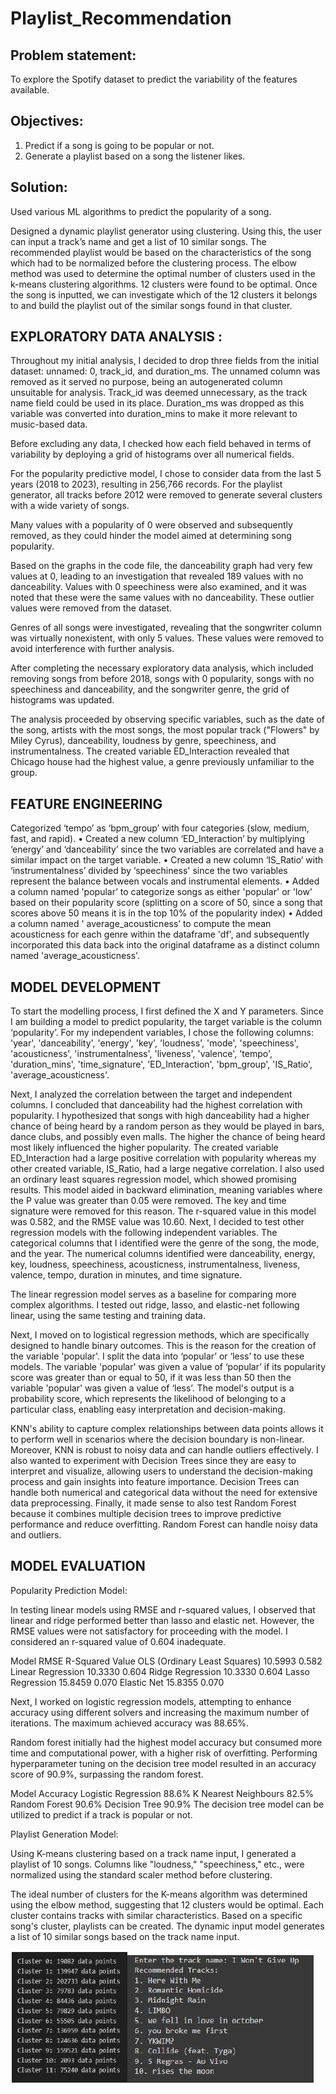 # Playlist_Recommendation


## Problem statement: 

To explore the Spotify dataset to predict the variability of the features available.

## Objectives:

1. Predict if a song is going to be popular or not.
2. Generate a playlist based on a song the listener likes.

## Solution:

Used various ML algorithms to predict the popularity of a song.

Designed a dynamic playlist generator using clustering. Using this, the user can input a track’s name and get a list of 10 similar songs. The recommended playlist would be based on the characteristics of the song which had to be normalized before the clustering process. The elbow method was used to determine the optimal number of clusters used in the k-means clustering algorithms. 12 clusters were found to be optimal. Once the song is inputted, we can investigate which of the 12 clusters it belongs to and build the playlist out of the similar songs found in that cluster.

## EXPLORATORY DATA ANALYSIS : 

Throughout my initial analysis, I decided to drop three fields from the initial dataset: unnamed: 0, track_id, and duration_ms. The unnamed column was removed as it served no purpose, being an autogenerated column unsuitable for analysis. Track_id was deemed unnecessary, as the track name field could be used in its place. Duration_ms was dropped as this variable was converted into duration_mins to make it more relevant to music-based data.

Before excluding any data, I checked how each field behaved in terms of variability by deploying a grid of histograms over all numerical fields.

For the popularity predictive model, I chose to consider data from the last 5 years (2018 to 2023), resulting in 256,766 records. For the playlist generator, all tracks before 2012 were removed to generate several clusters with a wide variety of songs.

Many values with a popularity of 0 were observed and subsequently removed, as they could hinder the model aimed at determining song popularity.

Based on the graphs in the code file, the danceability graph had very few values at 0, leading to an investigation that revealed 189 values with no danceability. Values with 0 speechiness were also examined, and it was noted that these were the same values with no danceability. These outlier values were removed from the dataset.

Genres of all songs were investigated, revealing that the songwriter column was virtually nonexistent, with only 5 values. These values were removed to avoid interference with further analysis.

After completing the necessary exploratory data analysis, which included removing songs from before 2018, songs with 0 popularity, songs with no speechiness and danceability, and the songwriter genre, the grid of histograms was updated.

The analysis proceeded by observing specific variables, such as the date of the song, artists with the most songs, the most popular track ("Flowers" by Miley Cyrus), danceability, loudness by genre, speechiness, and instrumentalness. The created variable ED_Interaction revealed that Chicago house had the highest value, a genre previously unfamiliar to the group.

## FEATURE ENGINEERING

Categorized ‘tempo’ as ‘bpm_group’ with four categories (slow, medium, fast, and rapid).
• Created a new column ‘ED_Interaction’ by multiplying ‘energy’ and ‘danceability’ since the two variables are correlated and have a similar impact on the target variable.
• Created a new column ‘IS_Ratio’ with ‘instrumentalness’ divided by ‘speechiness' since the two variables represent the balance between vocals and instrumental elements.
• Added a column named 'popular’ to categorize songs as either 'popular' or 'low' based on their popularity score (splitting on a score of 50, since a song that scores above 50 means it is in the top 10% of the popularity index)
• Added a column named ' average_acousticness’ to compute the mean acousticness for each genre within the dataframe 'df', and subsequently incorporated this data back into the original dataframe as a distinct column named 'average_acousticness'.

## MODEL DEVELOPMENT

To start the modelling process, I first defined the X and Y parameters. Since I am building a model to predict popularity, the target variable is the column ‘popularity’. For my independent variables, I chose the following columns: 'year', 'danceability', 'energy', 'key', 'loudness', 'mode', 'speechiness', 'acousticness', 'instrumentalness', 'liveness', 'valence', 'tempo', 'duration_mins', 'time_signature', 'ED_Interaction', 'bpm_group', 'IS_Ratio', 'average_acousticness'.

Next, I analyzed the correlation between the target and independent columns. I concluded that danceability had the highest correlation with popularity. I hypothesized that songs with high danceability had a higher chance of being heard by a random person as they would be played in bars, dance clubs, and possibly even malls. The higher the chance of being heard most likely influenced the higher popularity. The created variable ED_Interaction had a large positive correlation with popularity whereas my other created variable, IS_Ratio, had a large negative correlation. I also used an ordinary least squares regression model, which showed promising results. This model aided in backward elimination, meaning variables where the P value was greater than 0.05 were removed. The key and time signature were removed for this reason. The r-squared value in this model was 0.582, and the RMSE value was 10.60. Next, I decided to test other regression models with the following independent variables. The categorical columns that I identified were the genre of the song, the mode, and the year. The numerical columns identified were danceability, energy, key, loudness, speechiness, acousticness, instrumentalness, liveness, valence, tempo, duration in minutes, and time signature.

The linear regression model serves as a baseline for comparing more complex algorithms. I tested out ridge, lasso, and elastic-net following linear, using the same testing and training data.

Next, I moved on to logistical regression methods, which are specifically designed to handle binary outcomes. This is the reason for the creation of the variable 'popular'. I split the data into ‘popular’ or ‘less’ to use these models. The variable 'popular' was given a value of ‘popular’ if its popularity score was greater than or equal to 50, if it was less than 50 then the variable 'popular' was given a value of ‘less’. The model's output is a probability score, which represents the likelihood of belonging to a particular class, enabling easy interpretation and decision-making.

KNN's ability to capture complex relationships between data points allows it to perform well in scenarios where the decision boundary is non-linear. Moreover, KNN is robust to noisy data and can handle outliers effectively. I also wanted to experiment with Decision Trees since they are easy to interpret and visualize, allowing users to understand the decision-making process and gain insights into feature importance. Decision Trees can handle both numerical and categorical data without the need for extensive data preprocessing. Finally, it made sense to also test Random Forest because it combines multiple decision trees to improve predictive performance and reduce overfitting. Random Forest can handle noisy data and outliers.

## MODEL EVALUATION

Popularity Prediction Model:

In testing linear models using RMSE and r-squared values, I observed that linear and ridge performed better than lasso and elastic net. However, the RMSE values were not satisfactory for proceeding with the model. I considered an r-squared value of 0.604 inadequate.

Model	                            RMSE      R-Squared Value
OLS (Ordinary Least Squares)	    10.5993  	0.582
Linear Regression	                10.3330  	0.604
Ridge Regression	                10.3330  	0.604
Lasso Regression	                15.8459  	0.070
Elastic Net	                      15.8355  	0.070

Next, I worked on logistic regression models, attempting to enhance accuracy using different solvers and increasing the maximum number of iterations. The maximum achieved accuracy was 88.65%.

Random forest initially had the highest model accuracy but consumed more time and computational power, with a higher risk of overfitting. Performing hyperparameter tuning on the decision tree model resulted in an accuracy score of 90.9%, surpassing the random forest.

Model	Accuracy
Logistic Regression	88.6%
K Nearest Neighbours	82.5%
Random Forest	90.6%
Decision Tree	90.9%
The decision tree model can be utilized to predict if a track is popular or not.

Playlist Generation Model:

Using K-means clustering based on a track name input, I generated a playlist of 10 songs. Columns like "loudness," "speechiness," etc., were normalized using the standard scaler method before clustering.

The ideal number of clusters for the K-means algorithm was determined using the elbow method, suggesting that 12 clusters would be optimal. Each cluster contains tracks with similar characteristics. Based on a specific song's cluster, playlists can be created. The dynamic input model generates a list of 10 similar songs based on the track name input.

![alt text](https://github.com/supragyabajpai/Playlist_Recommendation/blob/main/Pictures/playlist_1.jpg)
